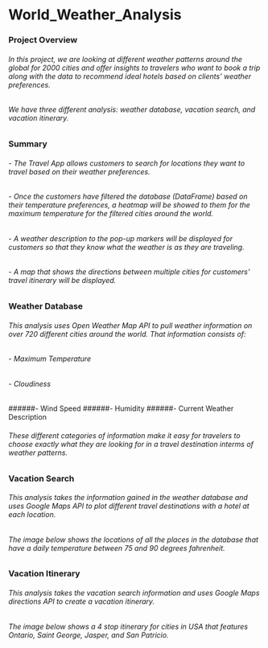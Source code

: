 # World_Weather_Analysis

### Project Overview

###### In this project, we are looking at different weather patterns around the global for 2000 cities and offer insights to travelers who want to book a trip along with the data to recommend ideal hotels based on clients’ weather preferences. 

###### We have three different analysis: weather database, vacation search, and vacation itinerary.

### Summary

###### - The Travel App allows customers to search for locations they want to travel based on their weather preferences.

###### - Once the customers have filtered the database (DataFrame) based on their temperature preferences, a heatmap will be showed to them for the maximum temperature for the filtered cities around the world.

###### - A weather description to the pop-up markers will be displayed for customers so that they know what the weather is as they are traveling.

###### - A map that shows the directions between multiple cities for customers’ travel itinerary will be displayed.

### Weather Database

###### This analysis uses Open Weather Map API to pull weather information on over 720 different cities around the world. That information consists of:

###### - Maximum Temperature
###### - Cloudiness
######- Wind Speed
######- Humidity
######- Current Weather Description

###### These different categories of information make it easy for travelers to choose exactly what they are looking for in a travel destination interms of weather patterns.

### Vacation Search

###### This analysis takes the information gained in the weather database and uses Google Maps API to plot different travel destinations with a hotel at each location.

###### The image below shows the locations of all the places in the database that have a daily temperature between 75 and 90 degrees fahrenheit.


### Vacation Itinerary

###### This analysis takes the vacation search information and uses Google Maps directions API to create a vacation itinerary. 

###### The image below shows a 4 stop itinerary for cities in USA that features Ontario, Saint George, Jasper, and San Patricio.
